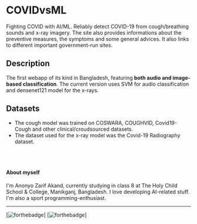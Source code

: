 # COVIDvsML
Fighting COVID with AI/ML. Reliably detect COVID-19 from cough/breathing sounds and x-ray imagery.
The site also provides informations about the preventive measures, the symptoms and some general advices. It also links to different important government-run sites.

## Description
The first webapp of its kind in Bangladesh, featuring **both audio and image-based classification**. The current version uses SVM for audio classification and densenet121 model for the x-rays.

## Datasets
* The cough model was trained on COSWARA, COUGHVID, Covid19-Cough and other clinical/croudsourced datasets.
* The dataset used for the x-ray model was the Covid-19 Radiography dataset.

</br></br>

#### About myself
I'm Anonyo Zarif Akand, currently studying in class 8 at The Holy Child School & College, Manikganj, Bangladesh.
I love developing AI-related stuff. I'm also a sport programming-enthusiast.

<hr>

[![forthebadge](https://forthebadge.com/images/badges/made-with-python.svg)]
[![forthebadge](https://forthebadge.com/images/badges/uses-html.svg)]
